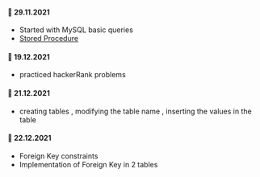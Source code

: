 

#### :dart: 29.11.2021

- Started with MySQL basic queries
- [Stored Procedure](https://github.com/madhuparna666/mySQL/blob/1544595d521d4d4cd82ffb13eee5fdecce6092ca/codes/storedProcedure.sql)

#### :dart: 19.12.2021

- practiced hackerRank problems

#### :dart: 21.12.2021
- creating tables , modifying the table name , inserting the values in the table

#### :dart: 22.12.2021
- Foreign Key constraints 
- Implementation of Foreign Key in 2 tables
